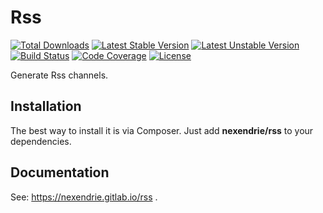 Rss
===

[![Total Downloads](https://poser.pugx.org/nexendrie/rss/downloads)](https://packagist.org/packages/nexendrie/rss) [![Latest Stable Version](https://poser.pugx.org/nexendrie/rss/v/stable)](https://gitlab.com/nexendrie/rss/-/releases) [![Latest Unstable Version](https://poser.pugx.org/nexendrie/rss/v/unstable)](https://packagist.org/packages/nexendrie/rss) [![Build Status](https://gitlab.com/nexendrie/rss/badges/master/pipeline.svg?ignore_skipped=true)](https://gitlab.com/nexendrie/rss/-/commits/master) [![Code Coverage](https://gitlab.com/nexendrie/rss/badges/master/coverage.svg)](https://gitlab.com/nexendrie/rss/-/commits/master) [![License](https://poser.pugx.org/nexendrie/rss/license)](https://gitlab.com/nexendrie/rss/blob/master/LICENSE.md)

Generate Rss channels.

Installation
------------
The best way to install it is via Composer. Just add **nexendrie/rss** to your dependencies.

Documentation
-------------
See: https://nexendrie.gitlab.io/rss .
